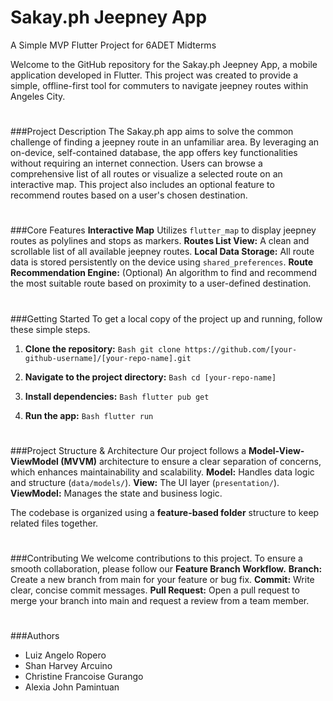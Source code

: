 # Sakay.ph Jeepney App

A Simple MVP Flutter Project for 6ADET Midterms

Welcome to the GitHub repository for the Sakay.ph Jeepney App, a mobile application developed in Flutter. This project was created to provide a simple, offline-first tool for commuters to navigate jeepney routes within Angeles City.

#
###Project Description
The Sakay.ph app aims to solve the common challenge of finding a jeepney route in an unfamiliar area. By leveraging an on-device, self-contained database, the app offers key functionalities without requiring an internet connection. Users can browse a comprehensive list of all routes or visualize a selected route on an interactive map. This project also includes an optional feature to recommend routes based on a user's chosen destination.

#
###Core Features
**Interactive Map** Utilizes `flutter_map` to display jeepney routes as polylines and stops as markers.
**Routes List View:** A clean and scrollable list of all available jeepney routes.
**Local Data Storage:** All route data is stored persistently on the device using `shared_preferences`.
**Route Recommendation Engine:** (Optional) An algorithm to find and recommend the most suitable route based on proximity to a user-defined destination.

#
###Getting Started
To get a local copy of the project up and running, follow these simple steps.
1. **Clone the repository:**
`Bash
git clone https://github.com/[your-github-username]/[your-repo-name].git`

2. **Navigate to the project directory:**
`Bash
cd [your-repo-name]`

3. **Install dependencies:**
`Bash
flutter pub get`

4. **Run the app:**
`Bash
flutter run`

#
###Project Structure & Architecture
Our project follows a **Model-View-ViewModel (MVVM)** architecture to ensure a clear separation of concerns, which enhances maintainability and scalability.
**Model:** Handles data logic and structure (`data/models/`).
**View:** The UI layer (`presentation/`).
**ViewModel:** Manages the state and business logic.

The codebase is organized using a **feature-based folder** structure to keep related files together.

#
###Contributing
We welcome contributions to this project. To ensure a smooth collaboration, please follow our **Feature Branch Workflow.**
**Branch:** Create a new branch from main for your feature or bug fix.
**Commit:** Write clear, concise commit messages.
**Pull Request:** Open a pull request to merge your branch into main and request a review from a team member.

#
###Authors
* Luiz Angelo Ropero
* Shan Harvey Arcuino
* Christine Francoise Gurango
* Alexia John Pamintuan

